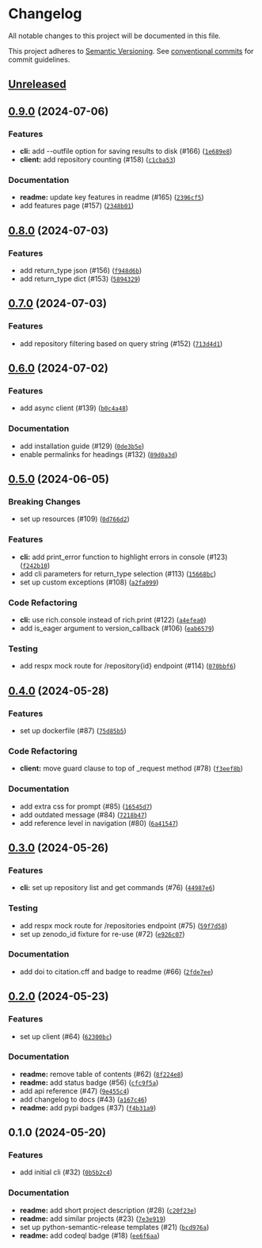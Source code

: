 # Changelog

All notable changes to this project will be documented in this file.

This project adheres to [Semantic Versioning](https://semver.org/spec/v2.0.0.html). See
[conventional commits](https://www.conventionalcommits.org/en/v1.0.0/) for commit guidelines.

## [Unreleased](https://github.com/afuetterer/python-re3data/compare/0.9.0...main)

## [0.9.0](https://github.com/afuetterer/python-re3data/compare/0.8.0...0.9.0) (2024-07-06)

### Features

- **cli:** add --outfile option for saving results to disk (#166) ([`1e689e8`](https://github.com/afuetterer/python-re3data/commit/1e689e850b6f5c117887eb1938b1a336422e5418))
- **client:** add repository counting (#158) ([`c1cba53`](https://github.com/afuetterer/python-re3data/commit/c1cba53a408505c673de2aa8b4f6caddcb91cadd))

### Documentation

- **readme:** update key features in readme (#165) ([`2396cf5`](https://github.com/afuetterer/python-re3data/commit/2396cf59b1f2d62e917e9b335d8596aa4d3b38d6))
- add features page (#157) ([`2348b01`](https://github.com/afuetterer/python-re3data/commit/2348b013ad16cacd8a85b72d9f6d488df1ab7f7e))

## [0.8.0](https://github.com/afuetterer/python-re3data/compare/0.7.0...0.8.0) (2024-07-03)

### Features

- add return_type json (#156) ([`f948d6b`](https://github.com/afuetterer/python-re3data/commit/f948d6bef533314327394dbaa250a8518af6b248))
- add return_type dict (#153) ([`5894329`](https://github.com/afuetterer/python-re3data/commit/5894329ed52fb014ca4d08a0941e71a66146d446))

## [0.7.0](https://github.com/afuetterer/python-re3data/compare/0.6.0...0.7.0) (2024-07-03)

### Features

- add repository filtering based on query string (#152) ([`713d4d1`](https://github.com/afuetterer/python-re3data/commit/713d4d1cd581426a95fd8d6a84f5fa4f4fff1564))

## [0.6.0](https://github.com/afuetterer/python-re3data/compare/0.5.0...0.6.0) (2024-07-02)

### Features

- add async client (#139) ([`b0c4a48`](https://github.com/afuetterer/python-re3data/commit/b0c4a48b03bc42bec194f4b6c8aa4f1f54d75231))

### Documentation

- add installation guide (#129) ([`0de3b5e`](https://github.com/afuetterer/python-re3data/commit/0de3b5e2f93bf162f3c94b1b3eb18cf522962725))
- enable permalinks for headings (#132) ([`89d0a3d`](https://github.com/afuetterer/python-re3data/commit/89d0a3d2434db5eab1323843a25d6fcb1f903703))

## [0.5.0](https://github.com/afuetterer/python-re3data/compare/0.4.0...0.5.0) (2024-06-05)

### Breaking Changes

- set up resources (#109) ([`0d766d2`](https://github.com/afuetterer/python-re3data/commit/0d766d24f46d6ec9182ac89a743ed5fa88b6a274))

### Features

- **cli:** add print_error function to highlight errors in console (#123) ([`f242b10`](https://github.com/afuetterer/python-re3data/commit/f242b1050ab4d6c8b34874e10e170463a59cab10))
- add cli parameters for return_type selection (#113) ([`15668bc`](https://github.com/afuetterer/python-re3data/commit/15668bc833cc147b4c30fc0a096526ef0be8cb46))
- set up custom exceptions (#108) ([`a2fa099`](https://github.com/afuetterer/python-re3data/commit/a2fa099f41114ed50f8a9a64a7530cbe23d65a79))

### Code Refactoring

- **cli:** use rich.console instead of rich.print (#122) ([`a4efea0`](https://github.com/afuetterer/python-re3data/commit/a4efea0d222779642e440a6b486f17235856e721))
- add is_eager argument to version_callback (#106) ([`eab6579`](https://github.com/afuetterer/python-re3data/commit/eab6579d3205e98b0bba4a70e3666008ade60795))

### Testing

- add respx mock route for /repository{id} endpoint (#114) ([`070bbf6`](https://github.com/afuetterer/python-re3data/commit/070bbf67f219a5deb04b3fbaf41ac0845553c76e))

## [0.4.0](https://github.com/afuetterer/python-re3data/compare/0.3.0...0.4.0) (2024-05-28)

### Features

- set up dockerfile (#87) ([`75d85b5`](https://github.com/afuetterer/python-re3data/commit/75d85b5ef08b6ffbda6baddd87da005d1f0481d7))

### Code Refactoring

- **client:** move guard clause to top of _request method (#78) ([`f3eef8b`](https://github.com/afuetterer/python-re3data/commit/f3eef8b7b4316c45a56481e68e1683855c116e35))

### Documentation

- add extra css for prompt (#85) ([`16545d7`](https://github.com/afuetterer/python-re3data/commit/16545d74fc7a308a2cb9144465a50b771fabb5a5))
- add outdated message (#84) ([`7218b47`](https://github.com/afuetterer/python-re3data/commit/7218b47a027d2cc6b043417a59dca7ee458b0fa2))
- add reference level in navigation (#80) ([`6a41547`](https://github.com/afuetterer/python-re3data/commit/6a415478032210e960d6f7ec7a8c8e840ffb84cf))

## [0.3.0](https://github.com/afuetterer/python-re3data/compare/0.2.0...0.3.0) (2024-05-26)

### Features

- **cli:** set up repository list and get commands (#76) ([`44987e6`](https://github.com/afuetterer/python-re3data/commit/44987e6ba20f51181dbea2c2d3794a3a96ddf6a5))

### Testing

- add respx mock route for /repositories endpoint (#75) ([`59f7d58`](https://github.com/afuetterer/python-re3data/commit/59f7d58e65d91575c571e6bbea51957900424fdc))
- set up zenodo_id fixture for re-use (#72) ([`e926c07`](https://github.com/afuetterer/python-re3data/commit/e926c07419f2720d7d3f9c97f01285e52a52863e))

### Documentation

- add doi to citation.cff and badge to readme (#66) ([`2fde7ee`](https://github.com/afuetterer/python-re3data/commit/2fde7ee3e2afa7c1dbbd44bf26c8e918d6e79396))

## [0.2.0](https://github.com/afuetterer/python-re3data/compare/0.1.0...0.2.0) (2024-05-23)

### Features

- set up client (#64) ([`62300bc`](https://github.com/afuetterer/python-re3data/commit/62300bcf2fa2dd7f1a4c8bbaf7b7ae6bab4e9e77))

### Documentation

- **readme:** remove table of contents (#62) ([`8f224e8`](https://github.com/afuetterer/python-re3data/commit/8f224e8ec1819a2cbf74738af7b4e84d34d663bf))
- **readme:** add status badge (#56) ([`cfc9f5a`](https://github.com/afuetterer/python-re3data/commit/cfc9f5a5d2b993690c5d4507603ca5bb7dac0f5e))
- add api reference (#47) ([`9e455c4`](https://github.com/afuetterer/python-re3data/commit/9e455c490183109ca3fb7026e554ca53c7bcad12))
- add changelog to docs (#43) ([`a167c46`](https://github.com/afuetterer/python-re3data/commit/a167c46b2b80cbefa2b7a6aee2bc0ccdbb0f6459))
- **readme:** add pypi badges (#37) ([`f4b31a9`](https://github.com/afuetterer/python-re3data/commit/f4b31a92c2c2cc9db6c7ee484abf3e8ba6a02860))

## 0.1.0 (2024-05-20)

### Features

- add initial cli (#32) ([`0b5b2c4`](https://github.com/afuetterer/python-re3data/commit/0b5b2c4a855656196d0c502de93752c780be6c40))

### Documentation

- **readme:** add short project description (#28) ([`c20f23e`](https://github.com/afuetterer/python-re3data/commit/c20f23e7b682c10c0749043e851b81cf0ec80f61))
- **readme:** add similar projects (#23) ([`7e3e919`](https://github.com/afuetterer/python-re3data/commit/7e3e919d512d9f8556a3c45e7a6f164b9e19be9a))
- set up python-semantic-release templates (#21) ([`bcd976a`](https://github.com/afuetterer/python-re3data/commit/bcd976aa4dcc25188dcf16f82d2a5cee475c5983))
- **readme:** add codeql badge (#18) ([`ee6f6aa`](https://github.com/afuetterer/python-re3data/commit/ee6f6aa7dfb1f2b8b6e4d8e10bbe67b10af00c04))

